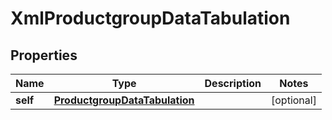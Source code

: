 

# XmlProductgroupDataTabulation


## Properties

Name | Type | Description | Notes
------------ | ------------- | ------------- | -------------
**self** | [**ProductgroupDataTabulation**](ProductgroupDataTabulation.md) |  |  [optional]



